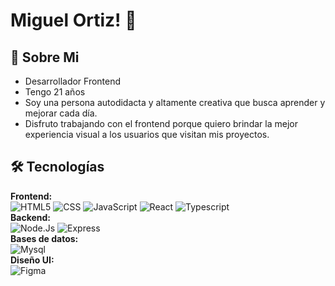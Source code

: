 
# Miguel Ortiz! 👋



## 🚀 Sobre Mi
- Desarrollador Frontend
- Tengo 21 años
- Soy una persona autodidacta y altamente creativa que busca aprender y mejorar cada día.
- Disfruto trabajando con el frontend porque quiero brindar la mejor experiencia visual a los usuarios que visitan mis proyectos.

## 🛠 Tecnologías

**Frontend:** <br/>
![HTML5](https://img.shields.io/badge/-HTML5-333333?style=flat&logo=HTML5)
  ![CSS](https://img.shields.io/badge/-CSS-333333?style=flat&logo=CSS3&logoColor=1572B6)
![JavaScript](https://img.shields.io/badge/-JavaScript-333333?style=flat&logo=javascript)
![React](https://img.shields.io/badge/-React-333333?style=flat&logo=react)
![Typescript](https://img.shields.io/badge/-Typescript-333333?style=flat&logo=typescript)
<br/>
**Backend:** <br/>
![Node.Js](https://img.shields.io/badge/-Node.js-333333?style=flat&logo=node.js)
![Express](https://img.shields.io/badge/-Express-333333?style=flat&logo=express)
<br/>
**Bases de datos:** <br/>
![Mysql](https://img.shields.io/badge/-Myslq-333333?style=flat&logo=Mysql)
<br/>
**Diseño UI:** <br/>
![Figma](https://img.shields.io/badge/-Figma-333333?style=flat&logo=figma)



















